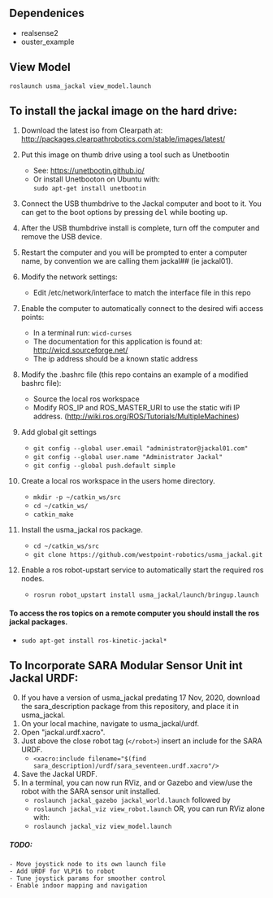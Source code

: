 ## Dependenices
- realsense2
- ouster_example

## View Model
`roslaunch usma_jackal view_model.launch`

## To install the jackal image on the hard drive:

1. Download the latest iso from Clearpath at:
http://packages.clearpathrobotics.com/stable/images/latest/

2. Put this image on thumb drive using a tool such as Unetbootin
    - See: https://unetbootin.github.io/
    - Or install Unetbooton on Ubuntu with:<br>
`sudo apt-get install unetbootin`

3. Connect the USB thumbdrive to the Jackal computer and boot to it. You can get to the boot options by pressing <kbd>del</kbd> while booting up.

4. After the USB thumbdrive install is complete, turn off the computer and remove the USB device.

5. Restart the computer and you will be prompted to enter a computer name, by convention we are calling them jackal## (ie jackal01).

6. Modify the network settings:
    - Edit /etc/network/interface to match the interface file in this repo

7. Enable the computer to automatically connect to the desired wifi access points:
    - In a terminal run: `wicd-curses`
    - The documentation for this application is found at: http://wicd.sourceforge.net/
    - The ip address should be a known static address

8. Modify the .bashrc file (this repo contains an example of a modified bashrc file):
    - Source the local ros workspace
    - Modify ROS_IP and ROS_MASTER_URI to use the static wifi IP address. (http://wiki.ros.org/ROS/Tutorials/MultipleMachines)

9. Add global git settings
    - `git config --global user.email "administrator@jackal01.com"`
    - `git config --global user.name "Administrator Jackal"`
    - `git config --global push.default simple`

10. Create a local ros workspace in the users home directory.
    - `mkdir -p ~/catkin_ws/src`
    - `cd ~/catkin_ws/`
    - `catkin_make`
    
11. Install the usma_jackal ros package.
    - `cd ~/catkin_ws/src`
    - `git clone https://github.com/westpoint-robotics/usma_jackal.git`

12. Enable a ros robot-upstart service to automatically start the required ros nodes.
    - `rosrun robot_upstart install usma_jackal/launch/bringup.launch`

#### To access the ros topics on a remote computer you should install the ros jackal packages.
- `sudo apt-get install ros-kinetic-jackal*`

## To Incorporate SARA Modular Sensor Unit int Jackal URDF:

0. If you have a version of usma_jackal predating 17 Nov, 2020, download the sara_description package from this repository, and place it in usma_jackal.
1. On your local machine, navigate to usma_jackal/urdf.
2. Open "jackal.urdf.xacro".
3. Just above the close robot tag (`</robot>`) insert an include for the SARA URDF.
    - `<xacro:include filename="$(find sara_description)/urdf/sara_seventeen.urdf.xacro"/>`
4. Save the Jackal URDF.
5. In a terminal, you can now run RViz, and or Gazebo and view/use the robot with the SARA sensor unit installed.
    - `roslaunch jackal_gazebo jackal_world.launch` followed by
    - `roslaunch jackal_viz view_robot.launch`
    OR, you can run RViz alone with:
    - `roslaunch jackal_viz view_model.launch`

##### TODO: 
    - Move joystick node to its own launch file
    - Add URDF for VLP16 to robot
    - Tune joystick params for smoother control
    - Enable indoor mapping and navigation


